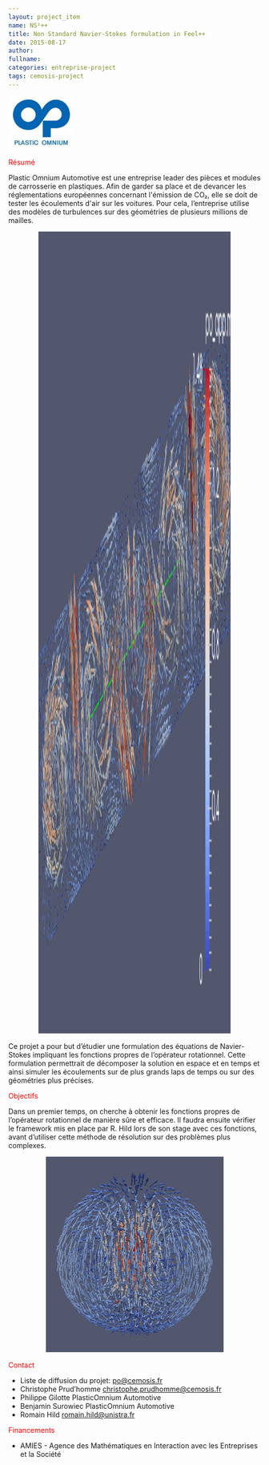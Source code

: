 ```yaml
---
layout: project_item
name: NS²++
title: Non Standard Navier-Stokes formulation in Feel++
date: 2015-08-17
author: 
fullname: 
categories: entreprise-project
tags: cemosis-project
---
```


<img src="/img/project/po.png" style="max-height:128px;max-width:128px">

<p style="color:red">Résumé</p>

Plastic Omnium Automotive est une entreprise leader des pièces et modules de carrosserie en plastiques. Afin de garder sa place et de devancer les réglementations européennes concernant l'émission de CO₂, elle se doit de tester les écoulements d'air sur les voitures. Pour cela, l’entreprise utilise des modèles de turbulences sur des géométries de plusieurs millions de mailles.
<center>
<img src="/img/project/cylMode0.png" style="height:40vh;width:40vw">
</center>

Ce projet a pour but d’étudier une formulation des équations de Navier-Stokes impliquant les fonctions propres de l’opérateur rotationnel. Cette formulation permettrait de décomposer la solution en espace et en temps et ainsi simuler les écoulements sur de plus grands laps de temps ou sur des géométries plus précises.

<p style="color:red">Objectifs</p>

Dans un premier temps, on cherche à obtenir les fonctions propres de l’opérateur rotationnel de manière sûre et efficace.
Il faudra ensuite vérifier le framework mis en place par R. Hild lors de son stage avec ces fonctions, avant d’utiliser cette méthode de résolution sur des problèmes plus complexes.
<center>
<img src="/img/project/sphMode0.png" style="max-height:400px;max-width:500px"> 
</center>
<p style="color:red">Contact</p>

- Liste de diffusion du projet: po@cemosis.fr
- Christophe Prud’homme christophe.prudhomme@cemosis.fr
- Philippe Gilotte PlasticOmnium Automotive
- Benjamin Surowiec PlasticOmnium Automotive
- Romain Hild romain.hild@unistra.fr 

<p style="color:red">Financements</p>

- AMIES - Agence des Mathématiques en Interaction avec les Entreprises et la Société
